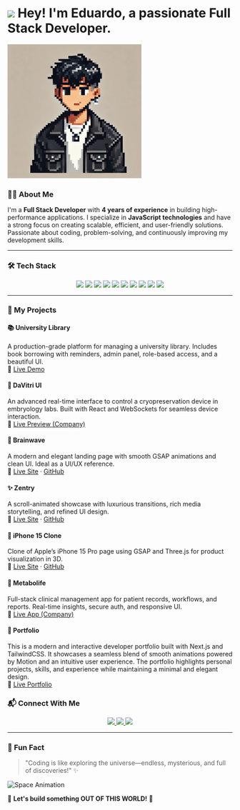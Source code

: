 <h1><img src="https://emojis.slackmojis.com/emojis/images/1531849430/4246/blob-sunglasses.gif?1531849430" width="30"/> Hey! I'm Eduardo, a passionate Full Stack Developer.</h1>

<img src="https://github.com/EdugarciaSB16/EdugarciaSB16/blob/main/avatar.png" width="300" height="300" />

### 👨‍💻 About Me

I'm a **Full Stack Developer** with **4 years of experience** in building high-performance applications. I specialize in **JavaScript technologies** and have a strong focus on creating scalable, efficient, and user-friendly solutions. Passionate about coding, problem-solving, and continuously improving my development skills.

---

### 🛠 Tech Stack

<p align="center">
  <img src="https://img.shields.io/badge/React-61DAFB?style=for-the-badge&logo=react&logoColor=black" />
  <img src="https://img.shields.io/badge/TypeScript-3178C6?style=for-the-badge&logo=typescript&logoColor=white" />
  <img src="https://img.shields.io/badge/JavaScript-F7DF1E?style=for-the-badge&logo=javascript&logoColor=black" />
  <img src="https://img.shields.io/badge/Node.js-339933?style=for-the-badge&logo=node.js&logoColor=white" />
  <img src="https://img.shields.io/badge/Next.js-000000?style=for-the-badge&logo=next.js&logoColor=white" />
  <img src="https://img.shields.io/badge/MongoDB-47A248?style=for-the-badge&logo=mongodb&logoColor=white" />
  <img src="https://img.shields.io/badge/MySQL-4479A1?style=for-the-badge&logo=mysql&logoColor=white" />
  <img src="https://img.shields.io/badge/React_Native-61DAFB?style=for-the-badge&logo=react&logoColor=black" />
  <img src="https://img.shields.io/badge/Testing-Jest-99425B?style=for-the-badge&logo=jest&logoColor=white" />
  <img src="https://img.shields.io/badge/AWS-232F3E?style=for-the-badge&logo=amazon-aws&logoColor=white" />
</p>

---

### 🌠 My Projects

#### 📚 University Library

A production-grade platform for managing a university library. Includes book borrowing with reminders, admin panel, role-based access, and a beautiful UI.  
🔗 [Live Demo](https://university-library-two.vercel.app/sign-in)

#### 🧪 DaVitri UI

An advanced real-time interface to control a cryopreservation device in embryology labs. Built with React and WebSockets for seamless device interaction.  
🔗 [Live Preview (Company)](https://overture.life/davitri)

#### 🧠 Brainwave

A modern and elegant landing page with smooth GSAP animations and clean UI. Ideal as a UI/UX reference.  
🔗 [Live Site](https://brainwave-website-fawn.vercel.app/) · [GitHub](https://github.com/EdugarciaSB16/brainwave_website)

#### ✨ Zentry

A scroll-animated showcase with luxurious transitions, rich media storytelling, and refined UI design.  
🔗 [Live Site](https://zentry-web-one.vercel.app/) · [GitHub](https://github.com/EdugarciaSB16/Zentry-web)

#### 🍎 iPhone 15 Clone

Clone of Apple’s iPhone 15 Pro page using GSAP and Three.js for product visualization in 3D.  
🔗 [Live Site](https://apple-website-seven-mauve.vercel.app/) · [GitHub](https://github.com/EdugarciaSB16/apple_website)

#### 🧬 Metabolife

Full-stack clinical management app for patient records, workflows, and reports. Real-time insights, secure auth, and responsive UI.  
🔗 [Live App (Company)](https://overture.life/mz)

#### 💼 Portfolio

This is a modern and interactive developer portfolio built with Next.js and TailwindCSS. It showcases a seamless blend of smooth animations powered by Motion and an intuitive user experience. The portfolio highlights personal projects, skills, and experience while maintaining a minimal and elegant design.  
🔗 [Live Portfolio](https://portfolio-edugarciasb16-dev.vercel.app/)

### 📬 Connect With Me

<p align="center">
  <a href="https://linkedin.com/in/YOUR_LINKEDIN" target="_blank">
    <img src="https://img.shields.io/badge/LinkedIn-0077B5?style=for-the-badge&logo=linkedin&logoColor=white" />
  </a>
  <a href="mailto:YOUR_EMAIL" target="_blank">
    <img src="https://img.shields.io/badge/Gmail-D14836?style=for-the-badge&logo=gmail&logoColor=white" />
  </a>
  <a href="https://github.com/YOUR_GITHUB" target="_blank">
    <img src="https://img.shields.io/badge/GitHub-181717?style=for-the-badge&logo=github&logoColor=white" />
  </a>
</p>

---

### 🌌 Fun Fact

> "Coding is like exploring the universe—endless, mysterious, and full of discoveries!" ✨

![Space Animation](https://media.giphy.com/media/26AHONQ79FdWZhAI0/giphy.gif)

🚀 **Let's build something OUT OF THIS WORLD!** 🌠
